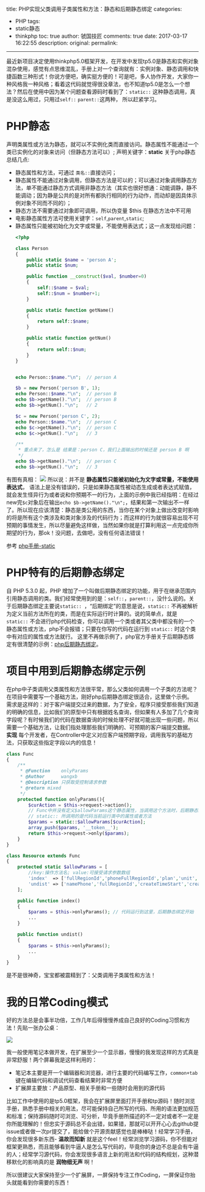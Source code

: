 title: PHP实现父类调用子类属性和方法：静态和后期静态绑定
categories:
  - PHP
tags:
  - static静态
  - thinkphp
toc: true
author: 虢国技匠
comments: true
date: 2017-03-17 16:22:55
description:
original:
permalink:
---
最近新项目决定使用thinkphp5.0框架开发，在开发中发现tp5.0是静态和实例对象混杂使用，感觉有点思维混乱，手册上对一个查询就有：实例对象、静态调用和快捷函数三种形式！你说方便吧，确实挺方便的！可是吧，多人协作开发，大家你一种风格我一种风格；看着这代码就觉得很没章法，也不知道tp5.0是怎么一个想法？然后在使用中因为某个问题查看源码时看到了：`static::` 这种静态调用，真是没这么用过，只用过`self::` `parent::`这两种， 所以赶紧学习。

<!-- more -->

# PHP静态
声明类属性或方法为静态，就可以不实例化类而直接访问。静态属性不能通过一个类已实例化的对象来访问（但静态方法可以）; 声明关键字：**static**
关于php静态总结几点:
* 静态属性和方法，可通过 `类名::`直接访问；
* 静态属性不能通过对象调用，但静态方法是可以的；可以通过对象调用静态方法，单不能通过静态方式调用非静态方法（其实也很好想通：动能调静，静不能调动；因为静是公共的是对所有都执行相同的行为动作，而动却是因具体示例对象不同而不同的）；
* 静态方法不需要通过对象即可调用，所以伪变量 $this 在静态方法中不可用
* 电影静态属性方法可使用关键字：`self`,`parent`,`static`;
* 静态属性只能被初始化为文字或常量，不能使用表达式；这一点发现给问题：
    ```php
    <?php

    class Person
    {
        public static $name = 'person A';
        public static $num;

        public function __construct($val, $number=0)
        {
            self::$name = $val;
            self::$num = $number+1;
        }

        public static function getName()
        {
            return self::$name;
        }

        public static function getNum()
        {
            return self::$num;
        }
    }


    echo Person::$name."\n";  // person A

    $b = new Person('person B', 1);
    echo Person::$name."\n";  // person B
    echo $b->getName()."\n";  // person B
    echo $b->getNum()."\n";   // 2

    $c = new Person('person C', 2);
    echo Person::$name."\n";  // person C
    echo $c->getName()."\n";  // person C
    echo $c->getNum()."\n";   // 3

    /**
     * 重点来了，怎么是 结果是：person C，我们上面输出的时候还是 person B 啊
     */
    echo $b->getName()."\n";  // person C
    echo $b->getNum()."\n";   // 3

    ```
有图有真相：
![](/images/php/2.png)
所以说：并不是 **静态属性只能被初始化为文字或常量，不能使用表达式**， 语法上是没有错误的，只是如果静态属性被动态生成或者表达式赋值，就会发生怪异行为或者说和你预期不一的行为，上面的示例中我已经指明：在经过new完`$c`对象后在输出`echo $b->getName()."\n";`，结果和第一次输出不一样了。所以现在应该清楚：静态是类公用的东西，当你在某个对象上做出改变时影响的将是所有这个类涉及和类对象涉及的代码行为；而这样的行为就很容易出现不可预期的事情发生，所以尽量避免这样做，当然如果你就是打算利用这一点完成你所期望的行为，那ok！没问题，去做吧，没有任何语法错误！

参考 [php手册-static](http://php.net/manual/zh/language.oop5.static.php)

# PHP特有的后期静态绑定
自 PHP 5.3.0 起，PHP 增加了一个叫做后期静态绑定的功能，用于在继承范围内引用静态调用的类。我们经常使用到的是：`self::`，`parent::`，没什么说的。关于后期静态绑定主要说`static:: `，“后期绑定”的意思是说，`static::` 不再被解析为定义当前方法所在的类，而是在实际运行时计算的。说的简单点，就是 `static::` 不会进行php代码检查，你可以调用一个类或者其父类中都没有的一个静态属性或方法，php不会报错；只要在你写的代码在运行到 `static::` 时这个类中有对应的属性或方法就行。
这里不再做示例了，php官方手册关于后期静态绑定有很清楚的示例：[php后期静态绑定](http://php.net/manual/zh/language.oop5.late-static-bindings.php)。

# 项目中用到后期静态绑定示例
在php中子类调用父类属性和方法很平常，那么父类如何调用一个子类的方法呢？
在项目中需要写一个基础方法，刚好php后期静态绑定很适合，这里做个示例。
需求是这样的：对于客户端提交过来的数据，为了安全，程序只接受那些我们知道的明确的信息，比如我们的原型中只有根据姓名查询，但如果有人多加了几个查询字段呢？有时候我们的代码在数据查询的时候处理不好就可能出现一些问题，所以需要一个基础方法，让我们指处理那些我们明确的、可预期的客户端提交数据。
**实现**
每个开发者，在Controller中定义对应客户端预期字段，调用我写的基础方法，只获取这些指定字段以内的信息！

```php
class Func
{
    /**
     * @Function    onlyParams
     * @Author      wangxb
     * @Description 只获取受控制请求参数
     * @return mixed
     */
    protected function onlyParams(){
        $curAction = $this->request->action();
        // Func中并没有定义$allowParams这个静态属性，当调用这个方法时，后期静态绑定就开始了
        // static:: 所调用的是代码当前运行类中的属性或者方法
        $params = static::$allowParams[$curAction];
        array_push($params, '__token__');
        return $this->request->only($params);
    }
}

```

```php
class Resource extends Func
{
    protected static $allowParams = [
        //key:操作方法名; value:可接受请求参数数组
        'index'  => ['fullRegionId','phoneFullRegionId','plan','unit','keyword','page'],
        'undist' => ['namePhone','fullRegionId','createTimeStart','createTimeEnd','pageRows'],
    ];

    public function index()
    {
        $params = $this->onlyParams(); // 代码运行到这里，后期静态绑定开始
        ...
    }

    public function undist()
    {
        $params = $this->onlyParams();
        ...
    }
}
```
是不是很神奇，宝宝都被震精到了：父类调用子类属性和方法！


# 我的日常Coding模式
好的方法总是会事半功倍，工作几年后得慢慢养成自己良好的Coding习惯和方法！先贴一张办公桌：

![](/images/php/1.png)

我一般使用笔记本做开发，在扩展至少一个显示器，慢慢的我发现这样的方式真是非常舒服！两个屏幕我是这样利用的：
* 笔记本主要是开一个编辑器和浏览器，进行主要的代码编写工作，`common+tab` 键在编辑代码和调试代码查看结果时非常方便
* 扩展屏主要放：产品原型、相关手册和一些随时会用到的源代码

比如工作中使用的是tp5.0框架，我会在扩展屏里面打开手册和tp源码！随时浏览手册，熟悉手册中相关的用法，尽可能保持自己所写的代码、所用的语法更加规范和标准；保持源码随时可浏览、可分析，毕竟手册所描述的不一定对或者不一定是你所能理解的！但忠实于源码总不会出错，如果错，那就可以开开心心去github提issue或者做一次pr提交了，能给做个开源贡献感觉也是棒棒哒！经常学习手册，你会发现很多新东西- **温故而知新** 就是这个feel！经常浏览学习源码，你不但能对框架更熟悉，而且能够看到牛逼人是怎么写代码的，毕竟你的身边不总是会有牛逼的人；经常学习源代码，你会发现很多语言上新的用法和代码的结构规划，这种潜移默化的影响真的是 **润物细无声** 啊！

所以很建议大家保持至少一个扩展屏，一屏保持专注工作Coding，一屏保证你抬头就能看到你需要的东西！
